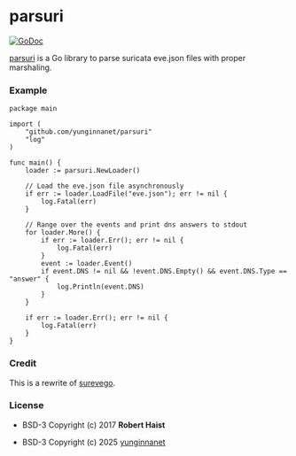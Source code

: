 # parsuri


[![GoDoc](https://godoc.org/github.com/yunginnanet/parsuri?status.svg)](http://godoc.org/github.com/yunginnanet/parsuri)

[parsuri](https://github.com/yunginnanet/parsuri) is a Go library to parse suricata eve.json files with proper marshaling.

### Example

```golang
package main

import (
	"github.com/yunginnanet/parsuri"
	"log"
)

func main() {
	loader := parsuri.NewLoader()

	// Load the eve.json file asynchronously
	if err := loader.LoadFile("eve.json"); err != nil {
		log.Fatal(err)
	}

	// Range over the events and print dns answers to stdout
	for loader.More() {
		if err := loader.Err(); err != nil {
			log.Fatal(err)
		}
		event := loader.Event()
		if event.DNS != nil && !event.DNS.Empty() && event.DNS.Type == "answer" {
			log.Println(event.DNS)
		}
	}

	if err := loader.Err(); err != nil {
		log.Fatal(err)
	}
}
```

### Credit

This is a rewrite of [surevego](https://github.com/rhaist/surevego).

### License

- BSD-3 Copyright (c) 2017 **Robert Haist**

- BSD-3 Copyright (c) 2025 [yunginnanet](https://github.com/yunginnanet)

